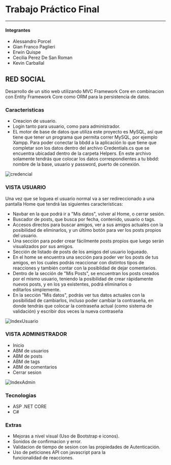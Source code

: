 # Trabajo Práctico Final
------------
#### Integrantes

- Alessandro Porcel
- Gian Franco Paglieri
- Erwin Quispe
- Cecilia Perez De San Roman
- Kevin Carballal

## RED SOCIAL

Desarrollo de un sitio web utilizando MVC Framework Core en combinacion con Entity Framework Core como ORM para la persistencia de datos.

### Caracteristicas

- Creacion de usuario.
- Login tanto para usuario, como para administrador.
- EL motor de base de datos que utiliza este proyecto es MySQL, así que tiene que tener un programa que permita correr MySQL, por ejemplo Xampp. Para poder conectar la bbdd a la aplicación lo que tiene que completar son los datos dentro del archivo Credentials.cs que se encuentra ubicadad dentro de la carpeta Helpers. En este archivo solamente tendrás que colocar los datos correspondientes a tu bbdd: nombre de la base, usuario y password, puerto de conexión.

![credencial](https://user-images.githubusercontent.com/70297930/223010264-48ba8638-92d5-4618-982d-1cd0f06389c9.jpg)

### **VISTA USUARIO**

Una vez que se loguea el usuario normal va a ser redireccionado a una pantalla Home que tendrá las siguientes características:
- Navbar en la que podrá ir a "Mis datos", volver al Home, o cerrar sesión.
- Buscador de posts, que busca por fecha, contenido, usuario o tags.
- Accesos directos para buscar amigos, ver a sus amigos actuales con la posibilidad de eliminarlos, y un último botón para ver los posts propios del usuario.
- Una sección para poder crear fácilmente posts propios que luego serán visualizados por sus amigos.
- Sección de listado de posts de los amigos del usuario logueado.
- En el home se encuentra una sección para poder ver los posts de tus amigos, en los cuales podrás reaccionar con distintos tipos de reacciones y también contar con la posiblidad de dejar comentarios.
- Dentro de la sección de "Mis Posts", se encuentran los posts creados por el mismo usuario, teniendo la posibilidad de crear rápidamente nuevos posts, y en los ya existentes, podrá eliminarlos o editarlos simplemente.
- En la sección "Mis datos", podrás ver tus datos actuales con la posibilidad de cambiarlos, incluso poder cambiar la contraseña, en donde tendrás que colocar la contraseña actual (como sistema de validación) y escribir dos veces la nueva contraseña

![IndexUsuario](https://user-images.githubusercontent.com/70297930/223012395-a5a4de1c-bdc7-47b1-a5d9-0dd2642980eb.jpg)

### **VISTA ADMINISTRADOR**
- Inicio
- ABM de usuarios
- ABM de posts
- ABM de tags
- ABM de comentarios
- Cerrar sesion

![IndexAdmin](https://user-images.githubusercontent.com/70297930/223013424-74db5885-8b6c-428b-9242-debbf51725ef.jpg)

### Tecnologias
- ASP .NET CORE
- C#

### Extras
- Mejoras a nivel visual (Uso de Bootstrap e iconos).
- Sonidos de confirmacion y error.
- Validacion de tiempo de sesion con las propiedades de Autenticación.
- Uso de peticiones API con javascript para la funcionalidad de reacciones.
